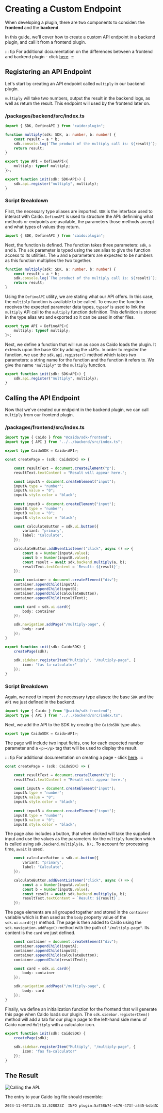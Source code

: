 # Creating a Custom Endpoint

When developing a plugin, there are two components to consider: the **frontend** and the **backend**.

In this guide, we'll cover how to create a custom API endpoint in a backend plugin, and call it from a frontend plugin.

::: tip
For additional documentation on the differences between a frontend and backend plugin - click [here](/concepts/essentials/package.md).
:::

## Registering an API Endpoint

Let's start by creating an API endpoint called `multiply` in our backend plugin. 

`multiply` will take two numbers, output the result in the backend logs, as well as return the result. This endpoint will used by the frontend later on.

### /packages/backend/src/index.ts

``` ts
import { SDK, DefineAPI } from "caido:plugin";

function multiply(sdk: SDK, a: number, b: number) {
    const result = a * b;
    sdk.console.log(`The product of the multiply call is: ${result}`);
    return result;
}

export type API = DefineAPI<{
    multiply: typeof multiply;
}>;

export function init(sdk: SDK<API>) {
    sdk.api.register("multiply", multiply);
}
```

### Script Breakdown

First, the necessary type aliases are imported. `SDK` is the interface used to interact with Caido. `DefineAPI` is used to structure the API: definining what methods or endpoints are available, the parameters those methods accept and what types of values they return.

``` ts
import { SDK, DefineAPI } from "caido:plugin";
```

Next, the function is defined. The function takes three parameters: `sdk`, `a` and `b`. The `sdk` parameter is typed using the `SDK` alias to give the function access to its utilities. The `a` and `b` parameters are expected to be numbers as this function multiplies the two together.

``` ts
function multiply(sdk: SDK, a: number, b: number) {
    const result = a * b;
    sdk.console.log(`The product of the multiply call is: ${result}`);
    return result;
}
```

Using the `DefineAPI` utility, we are stating what our API offers. In this case, the `multiply` function is available to be called. To ensure the function receives the expected parameter data types, `typeof` is used to link the `multiply` API call to the `multiply` function definition. This definition is stored in the type alias `API` and exported so it can be used in other files.

``` ts
export type API = DefineAPI<{
    multiply: typeof multiply;
}>;
```

Next, we define a function that will run as soon as Caido loads the plugin. It extends upon the base `SDK` by adding the `<API>`. In order to register the function, we use the `sdk.api.register()` method which takes two parameters: a string name for the function and the function it refers to. We give the name `"multiply"` to the `multiply` function.

``` ts
export function init(sdk: SDK<API>) {
    sdk.api.register("multiply", multiply);
}
```

## Calling the API Endpoint

Now that we've created our endpoint in the backend plugin, we can call `multiply` from our frontend plugin.

### /packages/frontend/src/index.ts

``` ts
import type { Caido } from "@caido/sdk-frontend";
import type { API } from "../../backend/src/index.ts";

export type CaidoSDK = Caido<API>;

const createPage = (sdk: CaidoSDK) => {

    const resultText = document.createElement("p");
    resultText.textContent = "Result will appear here.";

    const inputA = document.createElement("input");
    inputA.type = "number";
    inputA.value = "0";
    inputA.style.color = "black";
    
    const inputB = document.createElement("input");
    inputB.type = "number";
    inputB.value = "0";
    inputB.style.color = "black";

    const calculateButton = sdk.ui.button({
        variant: "primary",
        label: "Calculate",
    });

    calculateButton.addEventListener("click", async () => {
        const a = Number(inputA.value);
        const b = Number(inputB.value);
        const result = await sdk.backend.multiply(a, b);
        resultText.textContent = `Result: ${result}`;
    });

    const container = document.createElement("div");
    container.appendChild(inputA);
    container.appendChild(inputB);
    container.appendChild(calculateButton);
    container.appendChild(resultText);

    const card = sdk.ui.card({
        body: container
    });

    sdk.navigation.addPage("/multiply-page", {
        body: card
    });
}

export function init(sdk: CaidoSDK) {
    createPage(sdk);
    
    sdk.sidebar.registerItem("Multiply", "/multiply-page", {
        icon: "fas fa-calculator"
    });
}
```

### Script Breakdown

Again, we need to import the necessary type aliases: the base `SDK` and the `API` we just defined in the backend.

``` ts
import type { Caido } from "@caido/sdk-frontend";
import type { API } from "../../backend/src/index.ts";
```

Next, we add the API to the SDK by creating the `CaidoSDK` type alias.

``` ts
export type CaidoSDK = Caido<API>;
```

The page will include two input fields, one for each expected number parameter and a `<p></p>` tag that will be used to display the result.

::: tip
For additional documentation on creating a page - click [here](/guides/components/page.md).
:::

``` ts
const createPage = (sdk: CaidoSDK) => {

    const resultText = document.createElement("p");
    resultText.textContent = "Result will appear here.";

    const inputA = document.createElement("input");
    inputA.type = "number";
    inputA.value = "0";
    inputA.style.color = "black";
    
    const inputB = document.createElement("input");
    inputB.type = "number";
    inputB.value = "0";
    inputB.style.color = "black";
```

The page also includes a button, that when clicked will take the supplied input and use the values as the parameters for the `multiply` function which is called using `sdk.backend.multiply(a, b);`. To account for processing time, `await` is used.

``` ts
    const calculateButton = sdk.ui.button({
        variant: "primary",
        label: "Calculate",
    });

    calculateButton.addEventListener("click", async () => {
        const a = Number(inputA.value);
        const b = Number(inputB.value);
        const result = await sdk.backend.multiply(a, b);
        resultText.textContent = `Result: ${result}`;
    });
```

The page elements are all grouped together and stored in the `container` variable which is then used as the `body` property value of the `sdk.ui.card({})` method. The page is then added to Caido using the `sdk.navigation.addPage()` method with the path of `"/multiply-page"`. Its content is the `card` we just defined.

``` ts
    const container = document.createElement("div");
    container.appendChild(inputA);
    container.appendChild(inputB);
    container.appendChild(calculateButton);
    container.appendChild(resultText);

    const card = sdk.ui.card({
        body: container
    });

    sdk.navigation.addPage("/multiply-page", {
        body: card
    });
}
```

Finally, we define an initialization function for the frontend that will generate this page when Caido loads our plugin. The `sdk.sidebar.registerItem()` method will add a tab for our plugin page to the left-hand side menu of Caido named `Multiply` with a calculator icon.

``` ts
export function init(sdk: CaidoSDK) {
    createPage(sdk);
    
    sdk.sidebar.registerItem("Multiply", "/multiply-page", {
        icon: "fas fa-calculator"
    });
}
```

## The Result

<img alt="Calling the API." src="/_images/api_register_function.png" center/>

The entry to your Caido log file should resemble:

``` txt
2024-11-05T13:26:13.528023Z  INFO plugin:5a758b74-e176-473f-a545-bdb452015b9a js|sdk: The product of the multiply call is: 15
```

